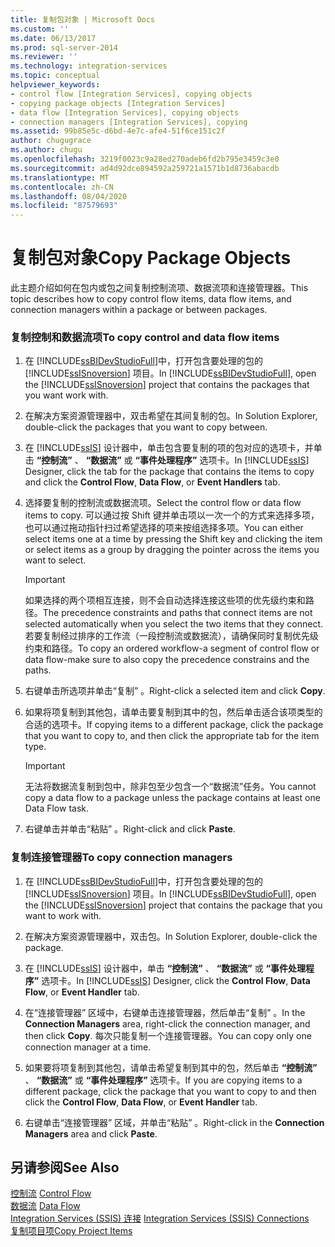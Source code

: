```yaml
---
title: 复制包对象 | Microsoft Docs
ms.custom: ''
ms.date: 06/13/2017
ms.prod: sql-server-2014
ms.reviewer: ''
ms.technology: integration-services
ms.topic: conceptual
helpviewer_keywords:
- control flow [Integration Services], copying objects
- copying package objects [Integration Services]
- data flow [Integration Services], copying objects
- connection managers [Integration Services], copying
ms.assetid: 99b85e5c-d6bd-4e7c-afe4-51f6ce151c2f
author: chugugrace
ms.author: chugu
ms.openlocfilehash: 3219f0023c9a28ed270adeb6fd2b795e3459c3e0
ms.sourcegitcommit: ad4d92dce894592a259721a1571b1d8736abacdb
ms.translationtype: MT
ms.contentlocale: zh-CN
ms.lasthandoff: 08/04/2020
ms.locfileid: "87579693"
---
```

# <a name="copy-package-objects"></a><span data-ttu-id="095ab-102">复制包对象</span><span class="sxs-lookup"><span data-stu-id="095ab-102">Copy Package Objects</span></span>
  <span data-ttu-id="095ab-103">此主题介绍如何在包内或包之间复制控制流项、数据流项和连接管理器。</span><span class="sxs-lookup"><span data-stu-id="095ab-103">This topic describes how to copy control flow items, data flow items, and connection managers within a package or between packages.</span></span>  
  
### <a name="to-copy-control-and-data-flow-items"></a><span data-ttu-id="095ab-104">复制控制和数据流项</span><span class="sxs-lookup"><span data-stu-id="095ab-104">To copy control and data flow items</span></span>  
  
1.  <span data-ttu-id="095ab-105">在 [!INCLUDE[ssBIDevStudioFull](../includes/ssbidevstudiofull-md.md)]中，打开包含要处理的包的 [!INCLUDE[ssISnoversion](../includes/ssisnoversion-md.md)] 项目。</span><span class="sxs-lookup"><span data-stu-id="095ab-105">In [!INCLUDE[ssBIDevStudioFull](../includes/ssbidevstudiofull-md.md)], open the [!INCLUDE[ssISnoversion](../includes/ssisnoversion-md.md)] project that contains the packages that you want work with.</span></span>  
  
2.  <span data-ttu-id="095ab-106">在解决方案资源管理器中，双击希望在其间复制的包。</span><span class="sxs-lookup"><span data-stu-id="095ab-106">In Solution Explorer, double-click the packages that you want to copy between.</span></span>  
  
3.  <span data-ttu-id="095ab-107">在 [!INCLUDE[ssIS](../includes/ssis-md.md)] 设计器中，单击包含要复制的项的包对应的选项卡，并单击 **“控制流”** 、 **“数据流”** 或 **“事件处理程序”** 选项卡。</span><span class="sxs-lookup"><span data-stu-id="095ab-107">In [!INCLUDE[ssIS](../includes/ssis-md.md)] Designer, click the tab for the package that contains the items to copy and click the **Control Flow**, **Data Flow**, or **Event Handlers** tab.</span></span>  
  
4.  <span data-ttu-id="095ab-108">选择要复制的控制流或数据流项。</span><span class="sxs-lookup"><span data-stu-id="095ab-108">Select the control flow or data flow items to copy.</span></span> <span data-ttu-id="095ab-109">可以通过按 Shift 键并单击项以一次一个的方式来选择多项，也可以通过拖动指针扫过希望选择的项来按组选择多项。</span><span class="sxs-lookup"><span data-stu-id="095ab-109">You can either select items one at a time by pressing the Shift key and clicking the item or select items as a group by dragging the pointer across the items you want to select.</span></span>  
  
    > [!IMPORTANT]  
    >  <span data-ttu-id="095ab-110">如果选择的两个项相互连接，则不会自动选择连接这些项的优先级约束和路径。</span><span class="sxs-lookup"><span data-stu-id="095ab-110">The precedence constraints and paths that connect items are not selected automatically when you select the two items that they connect.</span></span> <span data-ttu-id="095ab-111">若要复制经过排序的工作流（一段控制流或数据流），请确保同时复制优先级约束和路径。</span><span class="sxs-lookup"><span data-stu-id="095ab-111">To copy an ordered workflow-a segment of control flow or data flow-make sure to also copy the precedence constrains and the paths.</span></span>  
  
5.  <span data-ttu-id="095ab-112">右键单击所选项并单击“复制”  。</span><span class="sxs-lookup"><span data-stu-id="095ab-112">Right-click a selected item and click **Copy**.</span></span>  
  
6.  <span data-ttu-id="095ab-113">如果将项复制到其他包，请单击要复制到其中的包，然后单击适合该项类型的合适的选项卡。</span><span class="sxs-lookup"><span data-stu-id="095ab-113">If copying items to a different package, click the package that you want to copy to, and then click the appropriate tab for the item type.</span></span>  
  
    > [!IMPORTANT]  
    >  <span data-ttu-id="095ab-114">无法将数据流复制到包中，除非包至少包含一个“数据流”任务。</span><span class="sxs-lookup"><span data-stu-id="095ab-114">You cannot copy a data flow to a package unless the package contains at least one Data Flow task.</span></span>  
  
7.  <span data-ttu-id="095ab-115">右键单击并单击“粘贴”  。</span><span class="sxs-lookup"><span data-stu-id="095ab-115">Right-click and click **Paste**.</span></span>  
  
### <a name="to-copy-connection-managers"></a><span data-ttu-id="095ab-116">复制连接管理器</span><span class="sxs-lookup"><span data-stu-id="095ab-116">To copy connection managers</span></span>  
  
1.  <span data-ttu-id="095ab-117">在 [!INCLUDE[ssBIDevStudioFull](../includes/ssbidevstudiofull-md.md)]中，打开包含要处理的包的 [!INCLUDE[ssISnoversion](../includes/ssisnoversion-md.md)] 项目。</span><span class="sxs-lookup"><span data-stu-id="095ab-117">In [!INCLUDE[ssBIDevStudioFull](../includes/ssbidevstudiofull-md.md)], open the [!INCLUDE[ssISnoversion](../includes/ssisnoversion-md.md)] project that contains the package that you want to work with.</span></span>  
  
2.  <span data-ttu-id="095ab-118">在解决方案资源管理器中，双击包。</span><span class="sxs-lookup"><span data-stu-id="095ab-118">In Solution Explorer, double-click the package.</span></span>  
  
3.  <span data-ttu-id="095ab-119">在 [!INCLUDE[ssIS](../includes/ssis-md.md)] 设计器中，单击 **“控制流”** 、 **“数据流”** 或 **“事件处理程序”** 选项卡。</span><span class="sxs-lookup"><span data-stu-id="095ab-119">In [!INCLUDE[ssIS](../includes/ssis-md.md)] Designer, click the **Control Flow**, **Data Flow**, or **Event Handler** tab.</span></span>  
  
4.  <span data-ttu-id="095ab-120">在“连接管理器”  区域中，右键单击连接管理器，然后单击“复制”  。</span><span class="sxs-lookup"><span data-stu-id="095ab-120">In the **Connection Managers** area, right-click the connection manager, and then click **Copy**.</span></span> <span data-ttu-id="095ab-121">每次只能复制一个连接管理器。</span><span class="sxs-lookup"><span data-stu-id="095ab-121">You can copy only one connection manager at a time.</span></span>  
  
5.  <span data-ttu-id="095ab-122">如果要将项复制到其他包，请单击希望复制到其中的包，然后单击 **“控制流”** 、 **“数据流”** 或 **“事件处理程序”** 选项卡。</span><span class="sxs-lookup"><span data-stu-id="095ab-122">If you are copying items to a different package, click the package that you want to copy to and then click the **Control Flow**, **Data Flow**, or **Event Handler** tab.</span></span>  
  
6.  <span data-ttu-id="095ab-123">右键单击“连接管理器”  区域，并单击“粘贴”  。</span><span class="sxs-lookup"><span data-stu-id="095ab-123">Right-click in the **Connection Managers** area and click **Paste**.</span></span>  
  
## <a name="see-also"></a><span data-ttu-id="095ab-124">另请参阅</span><span class="sxs-lookup"><span data-stu-id="095ab-124">See Also</span></span>  
 <span data-ttu-id="095ab-125">[控制流](control-flow/control-flow.md) </span><span class="sxs-lookup"><span data-stu-id="095ab-125">[Control Flow](control-flow/control-flow.md) </span></span>  
 <span data-ttu-id="095ab-126">[数据流](data-flow/data-flow.md) </span><span class="sxs-lookup"><span data-stu-id="095ab-126">[Data Flow](data-flow/data-flow.md) </span></span>  
 <span data-ttu-id="095ab-127">[Integration Services (SSIS) 连接](connection-manager/integration-services-ssis-connections.md) </span><span class="sxs-lookup"><span data-stu-id="095ab-127">[Integration Services &#40;SSIS&#41; Connections](connection-manager/integration-services-ssis-connections.md) </span></span>  
 [<span data-ttu-id="095ab-128">复制项目项</span><span class="sxs-lookup"><span data-stu-id="095ab-128">Copy Project Items</span></span>](../../2014/integration-services/copy-project-items.md)  
  
  
